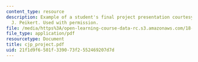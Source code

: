 ```yaml
---
content_type: resource
description: Example of a student's final project presentation courtesy of Christopher
  J. Peikert. Used with permission.
file: /media/https%3A/open-learning-course-data-rc.s3.amazonaws.com/18-417-introduction-to-computational-molecular-biology-fall-2004/21f1d9f6501f339073f2552469207d7d_cjp_project.pdf
file_type: application/pdf
resourcetype: Document
title: cjp_project.pdf
uid: 21f1d9f6-501f-3390-73f2-552469207d7d
---
```


